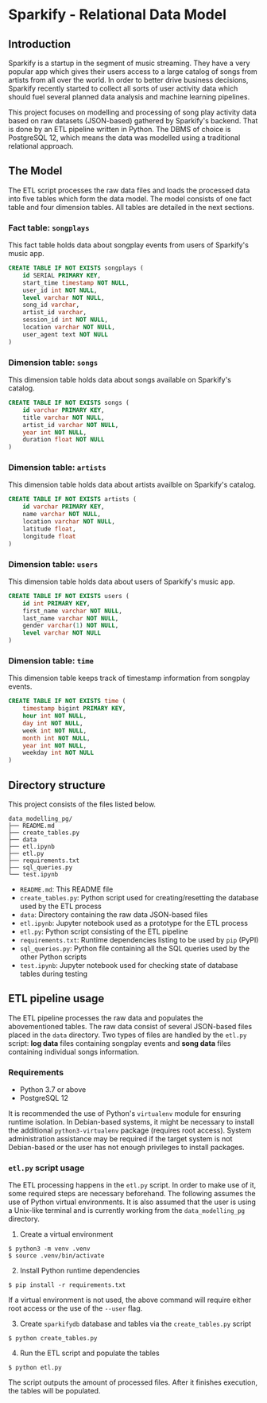 # Sparkify - Relational Data Model

## Introduction

Sparkify is a startup in the segment of music streaming. They have a
very popular app which gives their users access to a large catalog
of songs from artists from all over the world. In order to better
drive business decisions, Sparkify recently started to collect all
sorts of user activity data which should fuel several planned data
analysis and machine learning pipelines.

This project focuses on modelling and processing of song play activity
data based on raw datasets (JSON-based) gathered by Sparkify's backend.
That is done by an ETL pipeline written in Python. The DBMS of choice is
PostgreSQL 12, which means the data was modelled using a traditional
relational approach.

## The Model

The ETL script processes the raw data files and loads the processed data
into five tables which form the data model. The model consists of one
fact table and four dimension tables. All tables are detailed in the next
sections.

### Fact table: `songplays`

This fact table holds data about songplay events from users of Sparkify's
music app.

```sql
CREATE TABLE IF NOT EXISTS songplays (
    id SERIAL PRIMARY KEY,
    start_time timestamp NOT NULL,
    user_id int NOT NULL,
    level varchar NOT NULL,
    song_id varchar,
    artist_id varchar,
    session_id int NOT NULL,
    location varchar NOT NULL,
    user_agent text NOT NULL
)
```

### Dimension table: `songs`

This dimension table holds data about songs available on Sparkify's catalog.

```sql
CREATE TABLE IF NOT EXISTS songs (
    id varchar PRIMARY KEY,
    title varchar NOT NULL,
    artist_id varchar NOT NULL,
    year int NOT NULL,
    duration float NOT NULL
)
```

### Dimension table: `artists`

This dimension table holds data about artists availble on Sparkify's catalog.

```sql
CREATE TABLE IF NOT EXISTS artists (
    id varchar PRIMARY KEY,
    name varchar NOT NULL,
    location varchar NOT NULL,
    latitude float,
    longitude float
)
```

### Dimension table: `users`

This dimension table holds data about users of Sparkify's music app.

```sql
CREATE TABLE IF NOT EXISTS users (
    id int PRIMARY KEY,
    first_name varchar NOT NULL,
    last_name varchar NOT NULL,
    gender varchar(1) NOT NULL,
    level varchar NOT NULL
)
```

### Dimension table: `time`

This dimension table keeps track of timestamp information from songplay events.

```sql
CREATE TABLE IF NOT EXISTS time (
    timestamp bigint PRIMARY KEY,
    hour int NOT NULL,
    day int NOT NULL,
    week int NOT NULL,
    month int NOT NULL,
    year int NOT NULL,
    weekday int NOT NULL
)
```

## Directory structure

This project consists of the files listed below.

```
data_modelling_pg/
├── README.md
├── create_tables.py
├── data
├── etl.ipynb
├── etl.py
├── requirements.txt
├── sql_queries.py
└── test.ipynb
```
* `README.md`: This README file
* `create_tables.py`: Python script used for creating/resetting the database used by the ETL process
* `data`: Directory containing the raw data JSON-based files
* `etl.ipynb`: Jupyter notebook used as a prototype for the ETL process
* `etl.py`: Python script consisting of the ETL pipeline
* `requirements.txt`: Runtime dependencies listing to be used by `pip` (PyPI)
* `sql_queries.py`: Python file containing all the SQL queries used by the other Python scripts
* `test.ipynb`: Jupyter notebook used for checking state of database tables during testing

## ETL pipeline usage

The ETL pipeline processes the raw data and populates the abovementioned tables.
The raw data consist of several JSON-based files placed in the `data` directory.
Two types of files are handled by the `etl.py` script: **log data** files containing
songplay events and **song data** files containing individual songs information.

### Requirements

- Python 3.7 or above
- PostgreSQL 12

It is recommended the use of Python's `virtualenv` module for ensuring runtime isolation.
In Debian-based systems, it might be necessary to install the additional
`python3-virtualenv` package (requires root access). System administration assistance
may be required if the target system is not Debian-based or the user has not enough
privileges to install packages.

### `etl.py` script usage

The ETL processing happens in the `etl.py` script. In order to make use of it, some
required steps are necessary beforehand. The following assumes the use of Python
virtual environments. It is also assumed that the user is using a Unix-like terminal 
and is currently working from the `data_modelling_pg` directory.

1. Create a virtual environment

```
$ python3 -m venv .venv
$ source .venv/bin/activate
```

2. Install Python runtime dependencies

```
$ pip install -r requirements.txt
```

If a virtual environment is not used, the above command will require either root
access or the use of the `--user` flag.

3. Create `sparkifydb` database and tables via the `create_tables.py` script

```
$ python create_tables.py
```

4. Run the ETL script and populate the tables

```
$ python etl.py
```

The script outputs the amount of processed files. After it finishes execution, the
tables will be populated.
